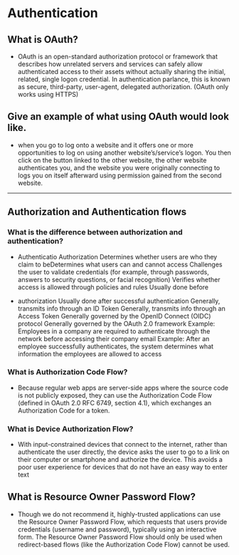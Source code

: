 # Authentication


## What is OAuth?

* OAuth is an open-standard authorization protocol or framework that describes how unrelated servers and services can safely allow authenticated access to their assets without actually sharing the initial, related, single logon credential. In authentication parlance, this is known as secure, third-party, user-agent, delegated authorization. (OAuth only works using HTTPS)

## Give an example of what using OAuth would look like.

* when you go to log onto a website and it offers one or more opportunities to log on using another website’s/service’s logon. You then click on the button linked to the other website, the other website authenticates you, and the website you were originally connecting to logs you on itself afterward using permission gained from the second website.

--- 
## Authorization and Authentication flows

### What is the difference between authorization and authentication?

* Authenticatio Authorization
Determines whether users are who they claim to beDetermines what users can and cannot access
Challenges the user to validate credentials (for example, through passwords, answers to security questions, or facial recognition)	Verifies whether access is allowed through policies and rules
Usually done before

 * authorization Usually done after successful authentication Generally, transmits info through an ID Token	Generally, transmits info through an Access Token
Generally governed by the OpenID Connect (OIDC) protocol Generally governed by the OAuth 2.0 framework
Example: Employees in a company are required to authenticate through the network before accessing their company email Example: After an employee successfully authenticates, the system determines what information the employees are allowed to access

### What is Authorization Code Flow? 

* Because regular web apps are server-side apps where the source code is not publicly exposed, they can use the Authorization Code Flow (defined in OAuth 2.0 RFC 6749, section 4.1), which exchanges an Authorization Code for a token.

### What is Device Authorization Flow?

* With input-constrained devices that connect to the internet, rather than authenticate the user directly, the device asks the user to go to a link on their computer or smartphone and authorize the device. This avoids a poor user experience for devices that do not have an easy way to enter text

## What is Resource Owner Password Flow?

* Though we do not recommend it, highly-trusted applications can use the Resource Owner Password Flow, which requests that users provide credentials (username and password), typically using an interactive form. The Resource Owner Password Flow should only be used when redirect-based flows (like the Authorization Code Flow) cannot be used.
